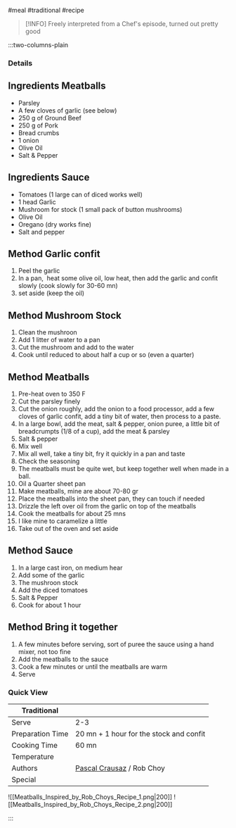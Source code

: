 #meal #traditional #recipe

> [!INFO]
> Freely interpreted from a Chef's episode, turned out pretty good

:::two-columns-plain

### Details
## Ingredients Meatballs

- Parsley
- A few cloves of garlic (see below)
- 250 g of Ground Beef
- 250 g of Pork
- Bread crumbs
- 1 onion
- Olive Oil
- Salt & Pepper


## Ingredients Sauce

- Tomatoes (1 large can of diced works well)
- 1 head Garlic
- Mushroom for stock (1 small pack of button mushrooms)
- Olive Oil
- Oregano (dry works fine)
- Salt and pepper


## Method Garlic confit

1. Peel the garlic
2. In a pan,  heat some olive oil, low heat, then add the garlic and confit slowly (cook slowly for 30-60 mn)
3. set aside (keep the oil)


## Method Mushroom Stock

1. Clean the mushroon
2. Add 1 litter of water to a pan
3. Cut the mushroom and add to the water
4. Cook until reduced to about half a cup or so (even a quarter)


## Method Meatballs

1. Pre-heat oven to 350 F
2. Cut the parsley finely
3. Cut the onion roughly, add the onion to a food processor, add a few cloves of garlic confit, add a tiny bit of water, then process to a paste.
4. In a large bowl, add the meat, salt & pepper, onion puree, a little bit of breadcrumpts (1/8 of a cup), add the meat & parsley
5. Salt & pepper
6. Mix well
7. Mix all well, take a tiny bit, fry it quickly in a pan and taste
8. Check the seasoning
9. The meatballs must be quite wet, but keep together well when made in a ball.
10. Oil a Quarter sheet pan
11. Make meatballs, mine are about 70-80 gr
12. Place the meatballs into the sheet pan, they can touch if needed
13. Drizzle the left over oil from the garlic on top of the meatballs
14. Cook the meatballs for about 25 mns
15. I like mine to caramelize a little
16. Take out of the oven and set aside


## Method Sauce

1. In a large cast iron, on medium hear
2. Add some of the garlic
3. The mushroon stock
4. Add the diced tomatoes
5. Salt & Pepper
6. Cook for about 1 hour

  


## Method Bring it together

1. A few minutes before serving, sort of puree the sauce using a hand mixer, not too fine
2. Add the meatballs to the sauce
3. Cook a few minutes or until the meatballs are warm
4. Serve





### Quick View
| Traditional      |                                                |
| ---------------- | ---------------------------------------------- |
| Serve            | 2-3                                            |
| Preparation Time | 20 mn + 1 hour for the stock and confit        |
| Cooking Time     | 60 mn                                          |
| Temperature      |                                                |
| Authors          | [Pascal Crausaz](mailto:pascal@askpascal.com) / Rob Choy |
| Special          |                                                |

![[Meatballs_Inspired_by_Rob_Choys_Recipe_1.png|200]]
![[Meatballs_Inspired_by_Rob_Choys_Recipe_2.png|200]]

:::

